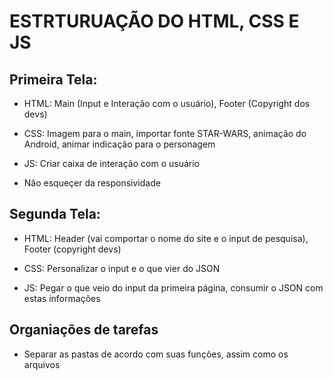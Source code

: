 # ESTRTURUAÇÃO DO HTML, CSS E JS

## Primeira Tela:

- HTML: Main (Input e Interação com o usuário), Footer (Copyright dos devs)

- CSS: Imagem para o main, importar fonte STAR-WARS, animação do Android, animar indicação para o personagem

- JS: Criar caixa de interação com o usuário

- Não esqueçer da responsividade

## Segunda Tela:

- HTML: Header (vai comportar o nome do site e o input de pesquisa), Footer (copyright devs)

- CSS: Personalizar o input e o que vier do JSON

- JS: Pegar o que veio do input da primeira página, consumir o JSON com estas informações

## Organiações de tarefas

- Separar as pastas de acordo com suas funções, assim como os arquivos